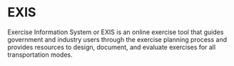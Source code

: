 # EXIS
Exercise Information System or EXIS is an online exercise tool that guides government and industry users through the exercise planning process and provides resources to design, document, and evaluate exercises for all transportation modes. 
